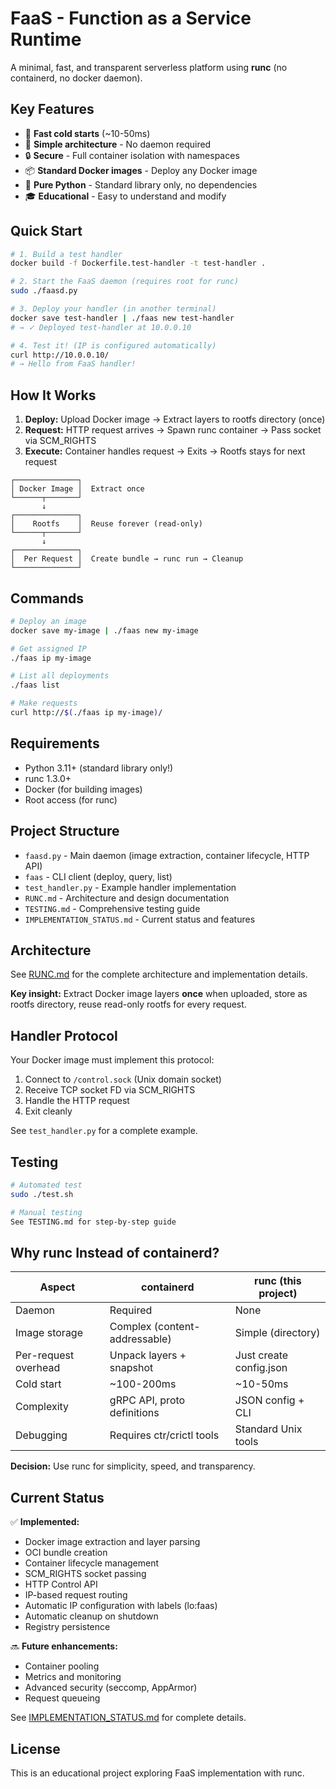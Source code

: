 # FaaS - Function as a Service Runtime

A minimal, fast, and transparent serverless platform using **runc** (no containerd, no docker daemon).

## Key Features

- 🚀 **Fast cold starts** (~10-50ms)
- 🎯 **Simple architecture** - No daemon required
- 🔒 **Secure** - Full container isolation with namespaces
- 📦 **Standard Docker images** - Deploy any Docker image
- 🔧 **Pure Python** - Standard library only, no dependencies
- 🎓 **Educational** - Easy to understand and modify

## Quick Start

```bash
# 1. Build a test handler
docker build -f Dockerfile.test-handler -t test-handler .

# 2. Start the FaaS daemon (requires root for runc)
sudo ./faasd.py

# 3. Deploy your handler (in another terminal)
docker save test-handler | ./faas new test-handler
# → ✓ Deployed test-handler at 10.0.0.10

# 4. Test it! (IP is configured automatically)
curl http://10.0.0.10/
# → Hello from FaaS handler!
```

## How It Works

1. **Deploy:** Upload Docker image → Extract layers to rootfs directory (once)
2. **Request:** HTTP request arrives → Spawn runc container → Pass socket via SCM_RIGHTS
3. **Execute:** Container handles request → Exits → Rootfs stays for next request

```
┌──────────────┐
│ Docker Image │  Extract once
└──────┬───────┘
       ↓
┌──────────────┐
│    Rootfs    │  Reuse forever (read-only)
└──────┬───────┘
       ↓
┌──────────────┐
│  Per Request │  Create bundle → runc run → Cleanup
└──────────────┘
```

## Commands

```bash
# Deploy an image
docker save my-image | ./faas new my-image

# Get assigned IP
./faas ip my-image

# List all deployments
./faas list

# Make requests
curl http://$(./faas ip my-image)/
```

## Requirements

- Python 3.11+ (standard library only!)
- runc 1.3.0+
- Docker (for building images)
- Root access (for runc)

## Project Structure

- `faasd.py` - Main daemon (image extraction, container lifecycle, HTTP API)
- `faas` - CLI client (deploy, query, list)
- `test_handler.py` - Example handler implementation
- `RUNC.md` - Architecture and design documentation
- `TESTING.md` - Comprehensive testing guide
- `IMPLEMENTATION_STATUS.md` - Current status and features

## Architecture

See [RUNC.md](RUNC.md) for the complete architecture and implementation details.

**Key insight:** Extract Docker image layers **once** when uploaded, store as rootfs directory, reuse read-only rootfs for every request.

## Handler Protocol

Your Docker image must implement this protocol:

1. Connect to `/control.sock` (Unix domain socket)
2. Receive TCP socket FD via SCM_RIGHTS
3. Handle the HTTP request
4. Exit cleanly

See `test_handler.py` for a complete example.

## Testing

```bash
# Automated test
sudo ./test.sh

# Manual testing
See TESTING.md for step-by-step guide
```

## Why runc Instead of containerd?

| Aspect | containerd | runc (this project) |
|--------|-----------|---------------------|
| Daemon | Required | None |
| Image storage | Complex (content-addressable) | Simple (directory) |
| Per-request overhead | Unpack layers + snapshot | Just create config.json |
| Cold start | ~100-200ms | ~10-50ms |
| Complexity | gRPC API, proto definitions | JSON config + CLI |
| Debugging | Requires ctr/crictl tools | Standard Unix tools |

**Decision:** Use runc for simplicity, speed, and transparency.

## Current Status

✅ **Implemented:**
- Docker image extraction and layer parsing
- OCI bundle creation
- Container lifecycle management
- SCM_RIGHTS socket passing
- HTTP Control API
- IP-based request routing
- Automatic IP configuration with labels (lo:faas)
- Automatic cleanup on shutdown
- Registry persistence

🔜 **Future enhancements:**
- Container pooling
- Metrics and monitoring
- Advanced security (seccomp, AppArmor)
- Request queueing

See [IMPLEMENTATION_STATUS.md](IMPLEMENTATION_STATUS.md) for complete details.

## License

This is an educational project exploring FaaS implementation with runc.

